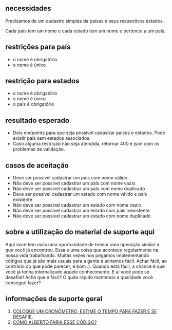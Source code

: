 ## necessidades

Precisamos de um cadastro simples de países e seus respectivos estados.

Cada país tem um nome e cada estado tem um nome e pertence a um país.

## restrições para país

- o nome é obrigatório
- o nome é único

## restrição para estados

- o nome é obrigatório
- o nome é único
- o país é obrigatório

## resultado esperado

- Dois endpoints para que seja possível cadastrar países e estados. Pode existir país sem estados associados.
- Caso alguma restrição não seja atendida, retornar 400 e json com os problemas de validação.

## casos de aceitação

- Deve ser possível cadastrar um país com nome válido
- Não deve ser possível cadastrar um país com nome vazio
- Não deve ser possível cadastrar um país com nome duplicado
- Deve ser possível cadastrar um estado com nome válido e país existente
- Não deve ser possível cadastrar um estado com nome vazio
- Não deve ser possível cadastrar um estado com país inexistente
- Não deve ser possível cadastrar um estado com nome duplicado

## sobre a utilização do material de suporte aqui

Aqui você tem mais uma oportunidade de treinar uma operação similar a que você já encontrou. Essa é uma coisa que acontece regularmente na nossa vida trabalhando. Muitas vezes nos pegamos implementando códigos que já são mais usuais para a gente e achamos fácil. Achar fácil, ao contrário do que pode parecer, é bom :). Quando está fácil, a chance é que você já tenha internalizado aquele conhecimento. E aí você pode se desafiar! Acha que é fácil? O quão rápido mantendo a qualidade você consegue fazer?

## informações de suporte geral

1. [COLOQUE UM CRONÔMETRO, ESTIME O TEMPO PARA FAZER E SE DESAFIE.](https://drive.google.com/file/d/1KXj7Hu-BHMFhr68ED3jdUyDSSWvcqxuE/view?usp=sharing)
2. [COMO ALBERTO FARIA ESSE CÓDIGO?](https://drive.google.com/file/d/1NlAVJ3kLaXvLHgHKsJ8kb2GgACW-xwih/view?usp=sharing)
